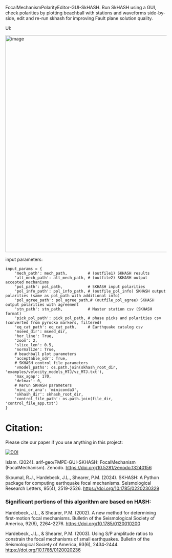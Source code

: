 FocalMechanismPolarityEditor-GUI-SkHASH. Run SkHASH using a GUI, check polarities by plotting beachball with stations and waveforms side-by-side, edit and re-run skhash for improving Fault plane solution quality.

UI:

<img width="677" alt="image" src="https://github.com/user-attachments/assets/04e6de0b-b106-4952-923a-48cec15f4176">


input parameters:

```
input_params = {
    'mech_path': mech_path,         # (outfile1) SKHASH results
    'alt_mech_path': alt_mech_path, # (outfile2) SKHASH output accepted mechanisms
    'pol_path': pol_path,           # SKHASH input polarities
    'pol_info_path': pol_info_path, # (outfile_pol_info) SKHASH output polarities (same as pol_path with additional info)
    'pol_agree_path': pol_agree_path,# (outfile_pol_agree) SKHASH output polarities with agreement
    'stn_path': stn_path,           # Master station csv (SKHASH format)
    'pick_pol_path': pick_pol_path, # phase picks and polarities csv (converted from pyrocko markers, filtered)
    'eq_cat_path': eq_cat_path,     # Earthquake catalog csv
    'mseed_dir': mseed_dir,
    'hor_line': True,
    'zoom': 2,
    'slice_len': 0.5,
    'normalize': True,
    # beachball plot parameters
    'acceptable_sdr': True,
    # SKHASH control file parameters
    'vmodel_paths': os.path.join(skhash_root_dir, 'examples/velocity_models_MTJ/vz_MTJ.txt'),
    'max_agap': 170,
    'delmax': 0,
    # Rerun SKHASH parameters
    'mini_or_ana': 'miniconda3',
    'skhash_dir': skhash_root_dir,
    'control_file_path': os.path.join(file_dir, 'control_file_app.txt')
}
```

# Citation:

Please cite our paper if you use anything in this project:

[![DOI](https://zenodo.org/badge/DOI/10.5281/zenodo.13240156.svg)](https://doi.org/10.5281/zenodo.13240156)

Islam. (2024). arif-geo/FMPE-GUI-SKHASH: FocalMechanism (FocalMechanism). Zenodo. https://doi.org/10.5281/zenodo.13240156

Skoumal, R.J., Hardebeck, J.L., Shearer, P.M. (2024). SKHASH: A Python package for computing earthquake focal mechanisms. Seismological Research Letters, 95(4), 2519-2526. https://doi.org/10.1785/0220230329


### Significant portions of this algorithm are based on HASH:

Hardebeck, J.L., & Shearer, P.M. (2002). A new method for determining first-motion focal mechanisms. Bulletin of the Seismological Society of America, 92(6), 2264-2276. https://doi.org/10.1785/0120010200

Hardebeck, J.L., & Shearer, P.M. (2003). Using S/P amplitude ratios to constrain the focal mechanisms of small earthquakes. Bulletin of the Seismological Society of America, 93(6), 2434-2444. https://doi.org/10.1785/0120020236




